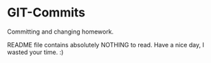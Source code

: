 # GIT-Commits
Committing and changing homework.

README file contains absolutely NOTHING to read. Have a nice day, I wasted your time. :) 

